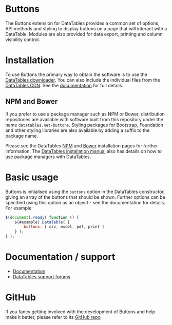 # Buttons

The Buttons extension for DataTables provides a common set of options, API methods and styling to display buttons on a page that will interact with a DataTable. Modules are also provided for data export, printing and column visibility control.


# Installation

To use Buttons the primary way to obtain the software is to use the [DataTables downloader](//datatables.net/download). You can also include the individual files from the [DataTables CDN](//cdn.datatables.net). See the [documentation](http://datatables.net/extensions/buttons/) for full details.

## NPM and Bower

If you prefer to use a package manager such as NPM or Bower, distribution repositories are available with software built from this repository under the name `datatables.net-buttons`. Styling packages for Bootstrap, Foundation and other styling libraries are also available by adding a suffix to the package name.

Please see the DataTables [NPM](//datatables.net/download/npm) and [Bower](//datatables.net/download/bower) installation pages for further information. The [DataTables installation manual](//datatables.net/manual/installation) also has details on how to use package managers with DataTables.


# Basic usage

Buttons is initialised using the `buttons` option in the DataTables constructor, giving an array of the buttons that should be shown. Further options can be specified using this option as an object - see the documentation for details. For example:

```js
$(document).ready( function () {
    $(#example).DataTable( {
    	buttons: [ csv, excel, pdf, print ]
    } );
} );
```


# Documentation / support

* [Documentation](https://datatables.net/extensions/buttons/)
* [DataTables support forums](http://datatables.net/forums)


# GitHub

If you fancy getting involved with the development of Buttons and help make it better, please refer to its [GitHub repo](https://github.com/DataTables/Buttons)


